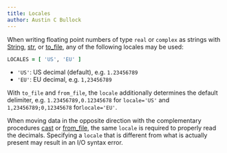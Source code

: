 ```yaml
---
title: Locales
author: Austin C Bullock
---
```


When writing floating point numbers of type `real` or `complex` as strings with [String](../Ref/string.html), [str](../Ref/str.html), or [to_file](../Ref/to_file.html), any of the following locales may be used:

```fortran
LOCALES = [ 'US', 'EU' ]
```

* `'US'`: US decimal (default), e.g. `1.23456789`
* `'EU'`: EU decimal, e.g. `1,23456789`

With `to_file` and `from_file`, the `locale` additionally determines the default delimiter, e.g. `1.23456789,0.12345678` for `locale='US'` and `1,23456789;0,12345678` for`locale='EU'`.

When moving data in the opposite direction with the complementary procedures [cast](../Ref/cast.html) or [from_file](../Ref/from_file.html), the same `locale` is required to properly read the decimals. Specifying a `locale` that is different from what is actually present may result in an I/O syntax error.
